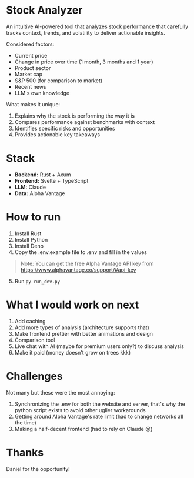 # Stock Analyzer

An intuitive AI-powered tool that analyzes stock performance that carefully tracks context, trends, and volatility to deliver actionable insights.

Considered factors:
* Current price
* Change in price over time (1 month, 3 months and 1 year)
* Product sector
* Market cap
* S&P 500 (for comparison to market)
* Recent news
* LLM's own knowledge

What makes it unique:
1. Explains why the stock is performing the way it is
2. Compares performance against benchmarks with context
3. Identifies specific risks and opportunities
4. Provides actionable key takeaways

# Stack

* **Backend:** Rust + Axum
* **Frontend:** Svelte + TypeScript
* **LLM:** Claude
* **Data:** Alpha Vantage

# How to run

1. Install Rust
2. Install Python
3. Install Deno
4. Copy the .env.example file to .env and fill in the values
> Note: You can get the free Alpha Vantage API key from https://www.alphavantage.co/support/#api-key
5. Run `py run_dev.py`

# What I would work on next

1. Add caching
2. Add more types of analysis (architecture supports that)
3. Make frontend prettier with better animations and design
4. Comparison tool
5. Live chat with AI (maybe for premium users only?) to discuss analysis
6. Make it paid (money doesn't grow on trees kkk)

# Challenges

Not many but these were the most annoying:

1. Synchronizing the .env for both the website and server, that's why the python script exists to avoid other uglier workarounds
2. Getting around Alpha Vantage's rate limit (had to change networks all the time)
3. Making a half-decent frontend (had to rely on Claude 😢)

# Thanks

Daniel for the opportunity!
